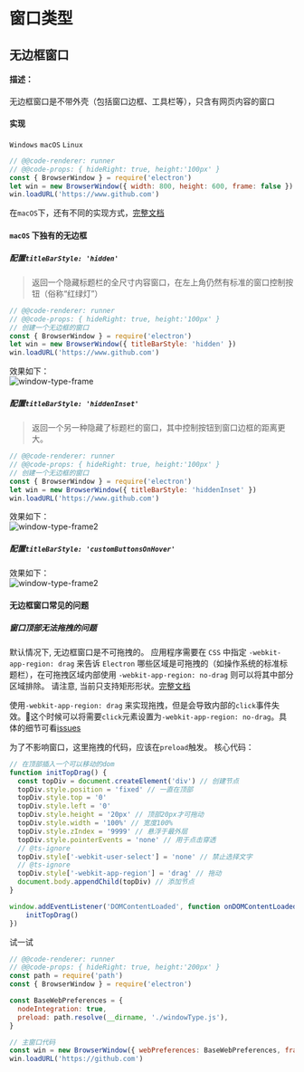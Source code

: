 # 窗口类型

## 无边框窗口

#### 描述：
无边框窗口是不带外壳（包括窗口边框、工具栏等），只含有网页内容的窗口

#### 实现
`Windows` `macOS` `Linux`
```javascript
// @@code-renderer: runner
// @@code-props: { hideRight: true, height:'100px' }
const { BrowserWindow } = require('electron')
let win = new BrowserWindow({ width: 800, height: 600, frame: false })
win.loadURL('https://www.github.com')
```
在`macOS`下，还有不同的实现方式，[完整文档](https://www.electronjs.org/docs/api/frameless-window#macos-%E4%B8%8A%E7%9A%84%E5%85%B6%E4%BB%96%E6%96%B9%E6%A1%88)

#### `macOS` 下独有的无边框

##### 配置`titleBarStyle: 'hidden'`
> 返回一个隐藏标题栏的全尺寸内容窗口，在左上角仍然有标准的窗口控制按钮（俗称“红绿灯”）


```javascript
// @@code-renderer: runner
// @@code-props: { hideRight: true, height:'100px' }
// 创建一个无边框的窗口
const { BrowserWindow } = require('electron')
let win = new BrowserWindow({ titleBarStyle: 'hidden' })
win.loadURL('https://www.github.com')
```
效果如下：  
<img src="../../resources/markdown/window-type-frame.gif" alt="window-type-frame">

##### 配置`titleBarStyle: 'hiddenInset'`
> 返回一个另一种隐藏了标题栏的窗口，其中控制按钮到窗口边框的距离更大。

```javascript
// @@code-renderer: runner
// @@code-props: { hideRight: true, height:'100px' }
// 创建一个无边框的窗口
const { BrowserWindow } = require('electron')
let win = new BrowserWindow({ titleBarStyle: 'hiddenInset' })
win.loadURL('https://www.github.com')
```
效果如下：  
<img src="../../resources/markdown/window-type-frame2.gif" alt="window-type-frame2">

##### 配置`titleBarStyle: 'customButtonsOnHover'` 
效果如下：  
<img src="../../resources/markdown/window-type-frame3.gif" alt="window-type-frame2">


#### 无边框窗口常见的问题
##### 窗口顶部无法拖拽的问题
默认情况下, 无边框窗口是不可拖拽的。 应用程序需要在 `CSS` 中指定 `-webkit-app-region: drag` 来告诉 `Electron` 哪些区域是可拖拽的（如操作系统的标准标题栏），在可拖拽区域内部使用 `-webkit-app-region: no-drag` 则可以将其中部分区域排除。 请注意, 当前只支持矩形形状。[完整文档](https://www.electronjs.org/docs/api/frameless-window#%E5%8F%AF%E6%8B%96%E6%8B%BD%E5%8C%BA)

使用`-webkit-app-region: drag` 来实现拖拽，但是会导致内部的`click`事件失效。这个时候可以将需要`click`元素设置为`-webkit-app-region: no-drag`。具体的细节可看[issues](https://github.com/electron/electron/issues/3647)

为了不影响窗口，这里拖拽的代码，应该在`preload`触发。
核心代码：
```typescript
// 在顶部插入一个可以移动的dom
function initTopDrag() {
  const topDiv = document.createElement('div') // 创建节点
  topDiv.style.position = 'fixed' // 一直在顶部
  topDiv.style.top = '0'
  topDiv.style.left = '0'
  topDiv.style.height = '20px' // 顶部20px才可拖动
  topDiv.style.width = '100%' // 宽度100%
  topDiv.style.zIndex = '9999' // 悬浮于最外层
  topDiv.style.pointerEvents = 'none' // 用于点击穿透
  // @ts-ignore
  topDiv.style['-webkit-user-select'] = 'none' // 禁止选择文字
  // @ts-ignore
  topDiv.style['-webkit-app-region'] = 'drag' // 拖动
  document.body.appendChild(topDiv) // 添加节点
}

window.addEventListener('DOMContentLoaded', function onDOMContentLoaded() {
    initTopDrag()
})
```
试一试
```javascript
// @@code-renderer: runner
// @@code-props: { hideRight: true, height:'200px' }
const path = require('path')
const { BrowserWindow } = require('electron')

const BaseWebPreferences = {
  nodeIntegration: true,
  preload: path.resolve(__dirname, './windowType.js'),
}

// 主窗口代码
const win = new BrowserWindow({ webPreferences: BaseWebPreferences, frame: false, titleBarStyle: 'hidden' })
win.loadURL('https://github.com')
```